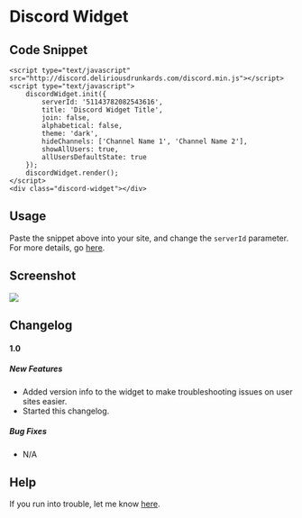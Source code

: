 # Discord Widget
## Code Snippet
    <script type="text/javascript" src="http://discord.deliriousdrunkards.com/discord.min.js"></script>
    <script type="text/javascript">
        discordWidget.init({
            serverId: '51143782082543616',
            title: 'Discord Widget Title',
            join: false,
            alphabetical: false,
            theme: 'dark',
            hideChannels: ['Channel Name 1', 'Channel Name 2'],
            showAllUsers: true,
            allUsersDefaultState: true
        });
        discordWidget.render();
    </script>
    <div class="discord-widget"></div>

## Usage
Paste the snippet above into your site, and change the `serverId` parameter.
For more details, go [here](http://discord.deliriousdrunkards.com/).

## Screenshot
![](http://i.imgur.com/6zRoK2V.png)

## Changelog
#### 1.0
##### New Features
* Added version info to the widget to make troubleshooting issues on user sites easier.
* Started this changelog.
 
##### Bug Fixes
* N/A

## Help
If you run into trouble, let me know [here](https://github.com/RestingCoder/discord-widget/issues).

